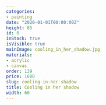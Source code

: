 ```yaml
---
categories:
- painting
date: "2020-01-01T00:00:00Z"
height: 85
id: 0
inStock: true
isVisible: true
mainImage: cooling_in_her_shadow.jpg
materials:
- acrylic
- canvas
order: 139
price: 1600
slug: cooling-in-her-shadow
title: Cooling in her shadow
width: 60
---
```


